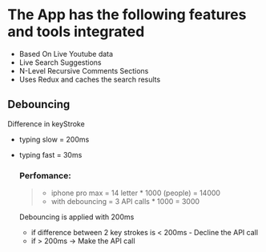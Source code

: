 # The App has the following features and tools integrated

- Based On Live Youtube data
- Live Search Suggestions
- N-Level Recursive Comments Sections
- Uses Redux and caches the search results

## Debouncing

Difference in keyStroke

- typing slow = 200ms
- typing fast = 30ms

  ### Perfomance:

  > - iphone pro max = 14 letter \* 1000 (people) = 14000
  > - with debouncing = 3 API calls \* 1000 = 3000

  Debouncing is applied with 200ms

  - if difference between 2 key strokes is < 200ms - Decline the API call
  - if > 200ms -> Make the API call
